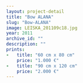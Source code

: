 ```yaml
---
layout: project-detail
title: "Bow ALANA"
slug: "Bow-ALANA"
image: LEISKA_201109c18.jpg
year: 2011
archive_id: ""
description: ""
prints: 
-   title: "60 cm x 80 cm"
    price: "1.000 €"
-   title: "90 cm x 120 cm"
    price: "2.000 €"
---
```

